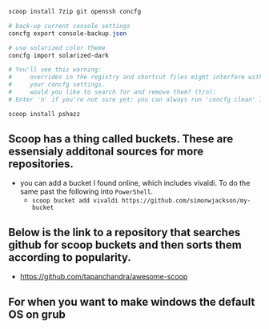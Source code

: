 

```PowerShell
scoop install 7zip git openssh concfg

# back-up current console settings
concfg export console-backup.json

# use solarized color theme
concfg import solarized-dark

# You'll see this warning:
#     overrides in the registry and shortcut files might interfere with
#     your concfg settings.
#     would you like to search for and remove them? (Y/n):
# Enter 'n' if you're not sure yet: you can always run 'concfg clean' later

scoop install pshazz
```
## Scoop has a thing called buckets. These are essensialy additonal sources for more repositories. 
* you can add a bucket I found online, which includes vivaldi. To do the same past the following into `PowerShell`.
  - `scoop bucket add vivaldi https://github.com/simonwjackson/my-bucket`
  
## Below is the link to a repository that searches github for scoop buckets and then sorts them according to popularity.
  * https://github.com/tapanchandra/awesome-scoop
  
  ## For when you want to make windows the default OS on grub
  
